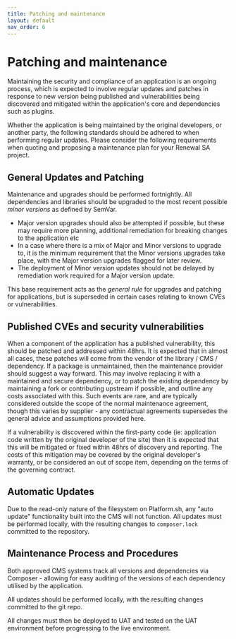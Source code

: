 ```yaml
---
title: Patching and maintenance
layout: default
nav_order: 6
---
```

# Patching and maintenance

Maintaining the security and compliance of an application is an ongoing process, which is expected to involve regular updates and patches in response to new version being published and vulnerabilities being discovered and mitigated within the application's core and dependencies such as plugins.

Whether the application is being maintained by the original developers, or another party, the following standards should be adhered to when performing regular updates. Please consider the following requirements when quoting and proposing a maintenance plan for your Renewal SA project.

## General Updates and Patching

Maintenance and upgrades should be performed fortnightly. All dependencies and libraries should be upgraded to the most recent possible *minor versions*  as defined by SemVar.

- Major version upgrades should also be attempted if possible, but these may require more planning, additional remediation for breaking changes to the application etc 
- In a case where there is a mix of Major and Minor versions to upgrade to, it is the minimum requirement that the Minor versions upgrades take place, with the Major version upgrades flagged for later review. 
- The deployment of Minor version updates should not be delayed by remediation work required for a Major version update.

This base requirement acts as the *general rule* for upgrades and patching for applications, but is superseded in certain cases relating to known CVEs or vulnerabilities.

## Published CVEs and security vulnerabilities

When a component of the application has a published vulnerability, this should be patched and addressed within 48hrs. It is expected that in almost all cases, these patches will come from the vendor of the library / CMS / dependency. If a package is unmaintained, then the maintenance provider should suggest a way forward. This may involve replacing it with a maintained and secure dependency, or to patch the existing dependency by maintaining a fork or contributing upstream if possible, and outline any costs associated with this. Such events are rare, and are typically considered outside the scope of the normal maintenance agreement, though this varies by supplier - any contractual agreements supersedes the general advice and assumptions provided here.

If a vulnerability is discovered within the first-party code (ie: application code written by the original developer of the site) then it is expected that this will be mitigated or fixed within 48hrs of discovery and reporting. The costs of this mitigation may be covered by the original developer's warranty, or be considered an out of scope item, depending on the terms of the governing contract.

## Automatic Updates

Due to the read-only nature of the filesystem on Platform.sh, any "auto update" functionality built into the CMS will not function. All updates must be performed locally, with the resulting changes to `composer.lock` committed to the repository.

## Maintenance Process and Procedures

Both approved CMS systems track all versions and dependencies via Composer - allowing for easy auditing of the versions of each dependency utilised by the application.

All updates should be performed locally, with the resulting changes committed to the git repo. 

All changes must then be deployed to UAT and tested on the UAT environment before progressing to the live environment.